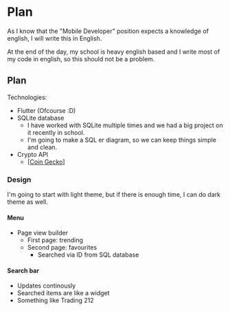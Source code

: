 # Plan 
As I know that the "Mobile Developer" position expects a knowledge of english, I will write this in English.

At the end of the day, my school is heavy english based and I write most of my code in english, so this should not be a problem. 

## Plan
Technologies: 
- Flutter (Ofcourse :D)
- SQLite database 
    - I have worked with SQLite multiple times and we had a big project on it recently in school. 
    - I'm going to make a SQL er diagram, so we can keep things simple and clean. 
- Crypto API
    - [[Coin Gecko](https://docs.coingecko.com)]

### Design
I'm going to start with light theme, but if there is enough time, I can do dark theme as well.

#### Menu
- Page view builder
    - First page: trending
    - Second page: favourites
        - Searched via ID from SQL database

#### Search bar
- Updates continously 
- Searched items are like a widget
- Something like Trading 212
